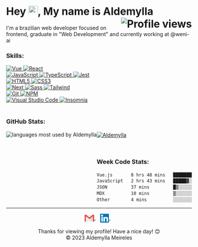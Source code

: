 <h1 align="left">Hey <img src="https://media.giphy.com/media/hvRJCLFzcasrR4ia7z/giphy.gif" width="25px" height="25px">, My name is Aldemylla <img align="right" src="https://komarev.com/ghpvc/?username=aldemylla&color=blue" alt="Profile views" /></h1>

I'm a brazilian web developer focused on frontend, graduate in "Web Development" and currently working at @weni-ai

### Skills: 

<a href="https://github.com/Aldemylla/">
  <img alt="Vue" src="https://img.shields.io/badge/-Vue-42b883?style=flat-square&logo=vuedotjs&logoColor=white" height="25px"/>
  <img alt="React" src="https://img.shields.io/badge/-React-2987a1?style=flat-square&logo=react&logoColor=white" height="25px"/>
<br/>
  <img alt="JavaScript" src="https://img.shields.io/badge/-JavaScript-e1cb15?style=flat-square&logo=JavaScript&logoColor=gray" height="25px"/>
  <img alt="TypeScript" src="https://img.shields.io/badge/-TypeScript-007ACC?style=flat-square&logo=typescript&logoColor=white" height="25px"/>
  <img alt="Jest" src="https://img.shields.io/badge/-Jest-bc3a13?style=flat-square&logo=Jest&logoColor=white" height="25px"/>
<br/>
  <img alt="HTML5" src="https://img.shields.io/badge/-HTML5-E34F26?style=flat-square&logo=html5&logoColor=white" height="25px"/>
  <img alt="CSS3" src="https://img.shields.io/badge/-CSS3-0070c1?style=flat-square&logo=css3&logoColor=white" height="25px"/>
<br/>
  <img alt="Next" src="https://img.shields.io/badge/-Next-000?style=flat-square&logo=Nextdotjs&logoColor=white" height="25px"/>
  <img alt="Sass" src="https://img.shields.io/badge/-Sass-CC6699?style=flat-square&logo=sass&logoColor=white" height="25px"/>
  <img alt="Tailwind" src="https://img.shields.io/badge/-Tailwind-0ea5e9?style=flat-square&logo=tailwindcss&logoColor=white" height="25px"/>
<br/>
  <img alt="Git" src="https://img.shields.io/badge/-Git-F05032?style=flat-square&logo=git&logoColor=white" height="25px"/>
  <img alt="NPM" src="https://img.shields.io/badge/-NPM-CB3837?style=flat-square&logo=npm&logoColor=white" height="25px"/>
<br/>
  <img alt="Visual Studio Code" src="https://img.shields.io/badge/-VSCode-007ACC?style=flat-square&logo=Visual%20Studio%20Code&logoColor=white" height="25px"/>
  <img alt="Insomnia" src="https://img.shields.io/badge/-Insomnia-5849BE?style=flat-square&logo=insomnia&logoColor=white" height="25px"/>
</a>
<br/><br/>

### GitHub Stats:
<a href="https://github.com/aldemylla">
<p><img align="left" height="150px" src="https://github-readme-stats.vercel.app/api/top-langs/?username=aldemylla&show_icons=true&theme=dark&langs_count=8&count_private=true&card_heigth=150&layout=compact" alt="languages most used by Aldemylla" /></p>

<p><img align="center" height="150px" src="https://github-readme-stats.vercel.app/api?username=aldemylla&show_icons=true&locale=en&theme=dark&langs_count=8&count_private=true&card_heigth=150&" alt="Aldemylla" /></p>
</a>
<br/>

### Week Code Stats:
<!--START_SECTION:waka-->

```txt
Vue.js       8 hrs 48 mins   █████████████████▓░░░░░░░   70.90 %
JavaScript   2 hrs 43 mins   █████▓░░░░░░░░░░░░░░░░░░░   22.01 %
JSON         37 mins         █▒░░░░░░░░░░░░░░░░░░░░░░░   04.98 %
MDX          10 mins         ▒░░░░░░░░░░░░░░░░░░░░░░░░   01.45 %
Other        4 mins          ░░░░░░░░░░░░░░░░░░░░░░░░░   00.66 %
```

<!--END_SECTION:waka-->

---
<p align="center">
  <a href="mailto:aldemylla@gmail.com" >
    <img align="center" alt="Aldemylla's e-mail" width="26px" src="https://github.com/SatYu26/SatYu26/blob/master/Assets/Gmail.svg" />
  </a> &nbsp;&nbsp;
  
  <a href="https://www.linkedin.com/in/aldemylla/" target="_blank">
    <img align="center" alt="Aldemylla's Linkedin" width="24px" src="https://github.com/SatYu26/SatYu26/blob/master/Assets/Linkedin.svg" />
  </a> &nbsp;&nbsp;
<p> 

<div align="center">
  Thanks for viewing my profile! Have a nice day! 😊 <br/>
  &copy; 2023 Aldemylla Meireles
</div>
<!--
**Aldemylla/aldemylla** is a ✨ _special_ ✨ repository because its `README.md` (this file) appears on your GitHub profile.

Here are some ideas to get you started:

- 🔭 I’m currently working on ...
- 🌱 I’m currently learning ...
- 👯 I’m looking to collaborate on ...
- 🤔 I’m looking for help with ...
- 💬 Ask me about ...
- 📫 How to reach me: ...
- 😄 Pronouns: ...
- ⚡ Fun fact: ...
-->
